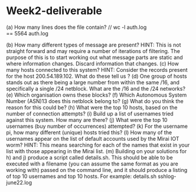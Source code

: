 # Week2-deliverable


(a) How many lines does the file contain? // wc -l auth.log            
== 5564 auth.log


(b) How many different types of message are present?
HINT: This is not straight forward and may require a number of iterations of filtering. The
purpose of this is to start working out what message parts are static and where information
changes. Discard information that changes.
(c) How many hosts connected to this system?
HINT: Consider the records present for the host 200.54.189.102. What do these tell us ?
(d) One group of hosts stands out as there being a large number from within the same /16,
and specifically a single /24 netblock. What are the /16 and the /24 networks?
(e) Which organisation owns these blocks?
(f) Which Autonomous System Number (ASN)13 does this netblock belong to?
(g) What do you think the reason for this could be?
(h) What were the top 10 hosts, based on the number of connection attempts?
(i) Build up a list of usernames tried against this system. How many are there?
(j) What were the top 10 usernames (buy number of occurrences) attempted?
(k) For the username pi, how many different (unique) hosts tried this?
(l) How many of the usernames appear on the list of default accounts used by the Mirai IOT
worm?
HINT: This means searching for each of the names that exist in your list with those appearing in the Mirai list.
(m) Building on your solutions for h) and j) produce a script called details.sh. This should be
able to be executed with a filename (you can assume the same format as you are working
with) passed on the command line, and it should produce a listing of top 10 usernames
and top 10 hosts. For example: details.sh sshlog-june22.log
